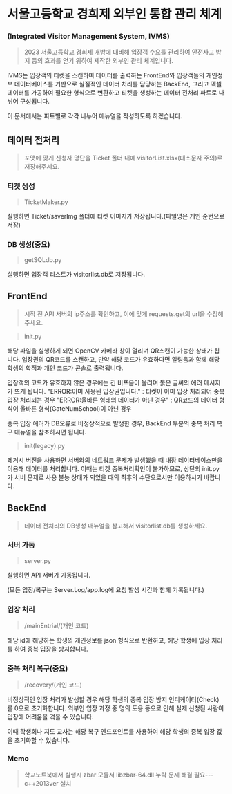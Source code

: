 
# 서울고등학교 경희제 외부인 통합 관리 체계
### (Integrated Visitor Management System, IVMS)


> 2023 서울고등학교 경희제 개방에 대비해 입장객 수요를 관리하여 안전사고 방지 등의 효과를 얻기 위하여 제작한 외부인 관리 체계입니다. 


IVMS는 입장객의 티켓을 스캔하여 데이터를 출력하는 FrontEnd와 
입장객들의 개인정보 데이터베이스를 기반으로 실질적인 데이터 처리를 담당하는 BackEnd,
그리고 엑셀 데이터를 가공하여 필요한 형식으로 변환하고 티켓을 생성하는 데이터 전처리 파트로 나뉘어 구성됩니다.

이 문서에서는 파트별로 각각 나누어 매뉴얼을 작성하도록 하겠습니다.


## 데이터 전처리


> 포맷에 맞게 신청자 명단을 Ticket 폴더 내에 visitorList.xlsx(대소문자 주의)로 저장해주세요.



### 티켓 생성


> TicketMaker.py


실행하면 Ticket/saverImg 폴더에 티켓 이미지가 저장됩니다.(파일명은 개인 순번으로 저장)


### DB 생성(중요)


> getSQLdb.py

실행하면 입장객 리스트가 visitorlist.db로 저장됩니다.



## FrontEnd


> 시작 전 API 서버의 ip주소를 확인하고, 이에 맞게 requests.get의 url을 수정해주세요.


> init.py


해당 파일을 실행하게 되면 OpenCV 카메라 창이 열리며 QR스캔이 가능한 상태가 됩니다. 
입장권의 QR코드를 스캔하고, 만약 해당 코드가 유효하다면 알림음과 함께 해당 학생의 학적과 개인 코드가 콘솔로 출력됩니다.


입장객의 코드가 유효하지 않은 경우에는 긴 비프음이 울리며 붉은 글씨의 에러 메시지가 뜨게 됩니다.
 "ERROR:이미 사용된 입장권입니다." : 티켓이 이미 입장 처리되어 중복 입장 처리되는 경우
 "ERROR:올바른 형태의 데이터가 아닌 경우" : QR코드의 데이터 형식이 올바른 형식(GateNumSchool)이 아닌 경우


중복 입장 에러가 DB오류로 비정상적으로 발생한 경우, BackEnd 부분의 중복 처리 복구 매뉴얼을 참조하시면 됩니다.


> init(legacy).py


레거시 버전을 사용하면 서버와의 네트워크 문제가 발생했을 때 내장 데이터베이스만을 이용해 데이터를 처리합니다.
이때는 티켓 중복처리확인이 불가하므로, 상단의 init.py가 서버 문제로 사용 불능 상태가 되었을 때의 최후의 수단으로서만 이용하시기 바랍니다.



## BackEnd


> 데이터 전처리의 DB생성 매뉴얼을 참고해서 visitorlist.db를 생성하세요.

### 서버 가동


> server.py


실행하면 API 서버가 가동됩니다. 


(모든 입장/복구는 Server.Log/app.log에 요청 발생 시간과 함께 기록됩니다.)

### 입장 처리


> /mainEntrial/<id>(개인 코드)


해당 id에 해당하는 학생의 개인정보를 json 형식으로 반환하고, 해당 학생에 입장 처리를 하여 중복 입장을 방지합니다.


### 중복 처리 복구(중요)


> /recovery/<id>(개인 코드)


비정상적인 입장 처리가 발생할 경우 해당 학생의 중복 입장 방지 인디케이터(Check)를 0으로 초기화합니다.
외부인 입장 과정 중 명의 도용 등으로 인해 실제 신청된 사람이 입장에 어려움을 겪을 수 있습니다. 

이때 학생회나 지도 교사는 해당 복구 엔드포인트를 사용하여 해당 학생의 중복 입장 값을 초기화할 수 있습니다.



### Memo 
> 학교노트북에서 실행시 zbar 모듈서 libzbar-64.dll 누락 문제 해결 필요---c++2013ver 설치
